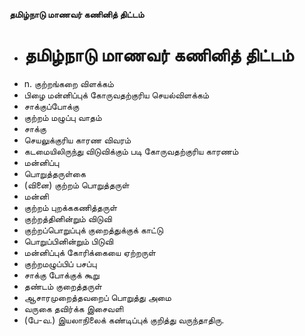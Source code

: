 **தமிழ்நாடு மாணவர் கணினித் திட்டம்**
- # தமிழ்நாடு மாணவர் கணினித் திட்டம்
- n. குற்றங்கறை விளக்கம்
- பிழை மன்னிப்புக் கோருவதற்குரிய செயல்விளக்கம்
- சாக்குப்போக்கு
- குற்றம் மழுப்பு வாதம்
- சாக்கு
- செயலுக்குரிய காரண விவரம்
- கடமையிலிருந்து விடுவிக்கும் படி கோருவதற்குரிய காரணம்
- மன்னிப்பு
- பொறுத்தருள்கை
- (வினை) குற்றம் பொறுத்தருள்
- மன்னி
- குற்றம் புறக்ககணித்தருள்
- குற்றத்தினின்றும் விடுவி
- குற்றப்பொறுப்புக் குறைத்துக்குக் காட்டு
- பொறுப்பினின்றும் பிடுவி
- மன்னிப்புக் கோரிக்கையை ஏற்றருள்
- குற்றமழுப்பிப் பசப்பு
- சாக்கு போக்குக் கூறு
- தண்டம் குறைத்தருள்
- ஆசாரமுறைத்தவறைப் பொறுத்து அமை
- வருகை தவிர்க்க இசைவளி
- (பே-வ.) இயலாநிலைக் கண்டிப்புக் குறித்து வருந்தாதிரு.

